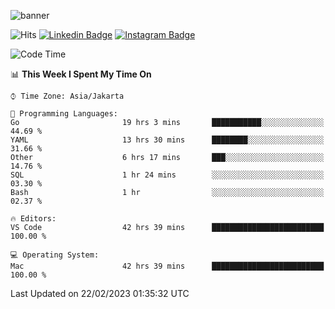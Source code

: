 ![banner](https://readme-typing-svg.herokuapp.com/?lines=Hello,+There!+👋;This+is+ryanbekhen....;Nice+to+meet+you!&center=false)

![Hits](https://hits.seeyoufarm.com/api/count/incr/badge.svg?url=https%3A%2F%2Fgithub.com%2Fryanbekhen%2Fhit-counter&count_bg=%2379C83D&title_bg=%23555555&icon=github.svg&icon_color=%23E7E7E7&title=Provile+views&edge_flat=true)
[![Linkedin Badge](https://img.shields.io/badge/-LinkedIn-0e76a8?style=flat-square&logo=Linkedin&logoColor=white)](https://linkedin.com/in/ryanbekhen)
[![Instagram Badge](https://img.shields.io/badge/-Instagram-e4405f?style=flat-square&logo=Instagram&logoColor=white)](https://instagram.com/ryanbekhen.dev/)

<!--START_SECTION:waka-->
![Code Time](http://img.shields.io/badge/Code%20Time-80%20hrs%2059%20mins-blue)

📊 **This Week I Spent My Time On** 

```text
⌚︎ Time Zone: Asia/Jakarta

💬 Programming Languages: 
Go                       19 hrs 3 mins       ███████████░░░░░░░░░░░░░░   44.69 % 
YAML                     13 hrs 30 mins      ████████░░░░░░░░░░░░░░░░░   31.66 % 
Other                    6 hrs 17 mins       ███░░░░░░░░░░░░░░░░░░░░░░   14.76 % 
SQL                      1 hr 24 mins        ░░░░░░░░░░░░░░░░░░░░░░░░░   03.30 % 
Bash                     1 hr                ░░░░░░░░░░░░░░░░░░░░░░░░░   02.37 % 

🔥 Editors: 
VS Code                  42 hrs 39 mins      █████████████████████████   100.00 % 

💻 Operating System: 
Mac                      42 hrs 39 mins      █████████████████████████   100.00 % 

```


 Last Updated on 22/02/2023 01:35:32 UTC
<!--END_SECTION:waka-->
